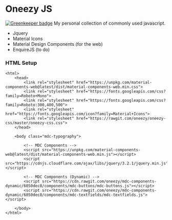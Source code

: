 # Oneezy JS

[![Greenkeeper badge](https://badges.greenkeeper.io/oneezy/oneezy-js.svg)](https://greenkeeper.io/)
My personal collection of commonly used javascript.

- Jquery
- Material Icons
- Material Design Components (for the web)
- EnquireJS (to do)


### HTML Setup

```
<html>
    <head>
        <link rel="stylesheet" href="https://unpkg.com/material-components-web@latest/dist/material-components-web.min.css">
        <link rel="stylesheet" href="https://fonts.googleapis.com/css?family=Roboto+Mono">
        <link rel="stylesheet" href="https://fonts.googleapis.com/css?family=Roboto:300,400,500">
        <link rel="stylesheet" href="https://fonts.googleapis.com/icon?family=Material+Icons">
        <link rel="stylesheet" href="https://rawgit.com/oneezy/oneezy-css/master/oneezy-css.css">
    </head>

    <body class="mdc-typography">

        <!-- MDC Components -->
        <script src="https://unpkg.com/material-components-web@latest/dist/material-components-web.min.js"></script>
        <script src="https://cdnjs.cloudflare.com/ajax/libs/jquery/3.2.1/jquery.min.js"></script>

        <!-- MDC Components (Dynamic) -->
        <script src="https://cdn.rawgit.com/oneezy/mdc-components-dynamic/6050dec8/components/mdc-buttons/mdc-buttons.js"></script>
        <script src="https://cdn.rawgit.com/oneezy/mdc-components-dynamic/6050dec8/components/mdc-textfields/mdc-textfields.js"></script>

    </body>
</html>
```